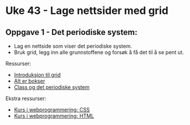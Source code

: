 # Uke 43 - Lage nettsider med grid


## Oppgave 1 - Det periodiske system:
- Lag en nettside som viser det periodiske system.
- Bruk grid, legg inn alle grunnstoffene og forsøk å få det til å se pent ut.

Ressurser:
- [Introduksjon til grid](https://scrimba.com/p/pGQrYTk/cKzPbfE)
- [Alt er bokser](https://scrimba.com/p/pGQrYTk/ceDV9HN)
- [Class og det periodiske system](https://scrimba.com/p/pGQrYTk/cGP8NHv)


Ekstra ressurser:
- [Kurs i webprogrammering: CSS](https://scrimba.com/playlist/pGQrYTk)
- [Kurs i webprogrammering: HTML](https://scrimba.com/playlist/pa3ezuy)
